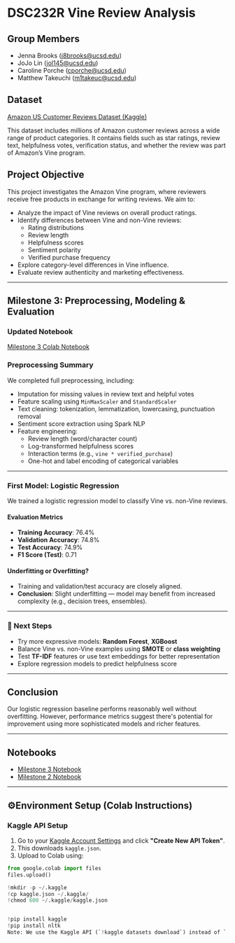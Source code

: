 # DSC232R Vine Review Analysis

## Group Members
- Jenna Brooks ([j8brooks@ucsd.edu](mailto:j8brooks@ucsd.edu))
- JoJo Lin ([jol145@ucsd.edu](mailto:jol145@ucsd.edu))
- Caroline Porche ([cporche@ucsd.edu](mailto:cporche@ucsd.edu))
- Matthew Takeuchi ([m1takeuc@ucsd.edu](mailto:m1takeuc@ucsd.edu))

## Dataset
[Amazon US Customer Reviews Dataset (Kaggle)](https://www.kaggle.com/datasets/cynthiarempel/amazon-us-customer-reviews-dataset)

This dataset includes millions of Amazon customer reviews across a wide range of product categories. It contains fields such as star ratings, review text, helpfulness votes, verification status, and whether the review was part of Amazon’s Vine program.

## Project Objective
This project investigates the Amazon Vine program, where reviewers receive free products in exchange for writing reviews. We aim to:

- Analyze the impact of Vine reviews on overall product ratings.
- Identify differences between Vine and non-Vine reviews:
  - Rating distributions
  - Review length
  - Helpfulness scores
  - Sentiment polarity
  - Verified purchase frequency
- Explore category-level differences in Vine influence.
- Evaluate review authenticity and marketing effectiveness.

---

## Milestone 3: Preprocessing, Modeling & Evaluation

### Updated Notebook
[Milestone 3 Colab Notebook](https://colab.research.google.com/drive/1B87bLoxxEpuh9BflsjAw8hpDD89787tK?usp=sharing)

### Preprocessing Summary
We completed full preprocessing, including:

- Imputation for missing values in review text and helpful votes
- Feature scaling using `MinMaxScaler` and `StandardScaler`
- Text cleaning: tokenization, lemmatization, lowercasing, punctuation removal
- Sentiment score extraction using Spark NLP
- Feature engineering:
  - Review length (word/character count)
  - Log-transformed helpfulness scores
  - Interaction terms (e.g., `vine * verified_purchase`)
  - One-hot and label encoding of categorical variables

---

### First Model: Logistic Regression
We trained a logistic regression model to classify Vine vs. non-Vine reviews.

#### Evaluation Metrics
- **Training Accuracy**: 76.4%
- **Validation Accuracy**: 74.8%
- **Test Accuracy**: 74.9%
- **F1 Score (Test)**: 0.71

#### Underfitting or Overfitting?
- Training and validation/test accuracy are closely aligned.
- **Conclusion**: Slight underfitting — model may benefit from increased complexity (e.g., decision trees, ensembles).


---

### 🔮 Next Steps
- Try more expressive models: **Random Forest**, **XGBoost**
- Balance Vine vs. non-Vine examples using **SMOTE** or **class weighting**
- Test **TF-IDF** features or use text embeddings for better representation
- Explore regression models to predict helpfulness score

---

## Conclusion
Our logistic regression baseline performs reasonably well without overfitting. However, performance metrics suggest there's potential for improvement using more sophisticated models and richer features.

---

## Notebooks

- [Milestone 3 Notebook](https://colab.research.google.com/drive/1B87bLoxxEpuh9BflsjAw8hpDD89787tK?usp=sharing)
- [Milestone 2 Notebook](https://colab.research.google.com/drive/1qLS9L-2DxKVYe4vZ5wNhfQAtpAgXWI1d?usp=sharing)

---

## ⚙Environment Setup (Colab Instructions)

### Kaggle API Setup

1. Go to your [Kaggle Account Settings](https://www.kaggle.com/account) and click **"Create New API Token"**.
2. This downloads `kaggle.json`.
3. Upload to Colab using:

```python
from google.colab import files
files.upload()

!mkdir -p ~/.kaggle
!cp kaggle.json ~/.kaggle/
!chmod 600 ~/.kaggle/kaggle.json


!pip install kaggle
!pip install nltk
Note: We use the Kaggle API (`!kaggle datasets download`) instead of `!wget` because the Amazon review dataset requires authentication via a Kaggle API key. This is functionally equivalent to `wget` but secure.
```
